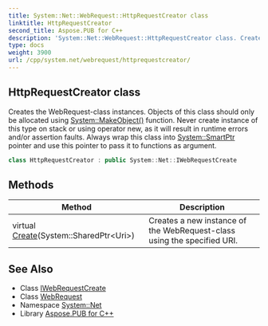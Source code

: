 ```yaml
---
title: System::Net::WebRequest::HttpRequestCreator class
linktitle: HttpRequestCreator
second_title: Aspose.PUB for C++
description: 'System::Net::WebRequest::HttpRequestCreator class. Creates the WebRequest-class instances. Objects of this class should only be allocated using System::MakeObject() function. Never create instance of this type on stack or using operator new, as it will result in runtime errors and/or assertion faults. Always wrap this class into System::SmartPtr pointer and use this pointer to pass it to functions as argument in C++.'
type: docs
weight: 3900
url: /cpp/system.net/webrequest/httprequestcreator/
---
```

## HttpRequestCreator class


Creates the WebRequest-class instances. Objects of this class should only be allocated using [System::MakeObject()](../../../system/makeobject/) function. Never create instance of this type on stack or using operator new, as it will result in runtime errors and/or assertion faults. Always wrap this class into [System::SmartPtr](../../../system/smartptr/) pointer and use this pointer to pass it to functions as argument.

```cpp
class HttpRequestCreator : public System::Net::IWebRequestCreate
```

## Methods

| Method | Description |
| --- | --- |
| virtual [Create](./create/)(System::SharedPtr\<Uri\>) | Creates a new instance of the WebRequest-class using the specified URI. |
## See Also

* Class [IWebRequestCreate](../../iwebrequestcreate/)
* Class [WebRequest](../)
* Namespace [System::Net](../../)
* Library [Aspose.PUB for C++](../../../)
